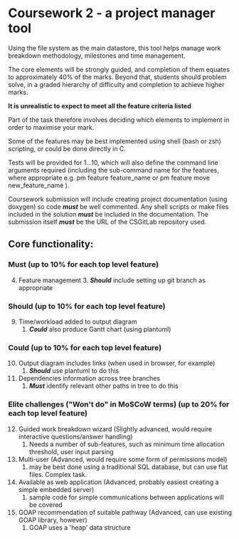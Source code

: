 # Coursework 2 - a project manager tool

Using the file system as the main datastore, this tool helps manage work breakdown methodology,
milestones and time management.

The core elements will be strongly guided, and completion of them equates to approximately 40% of the marks.
Beyond that, students should  problem solve, in a graded hierarchy of difficulty and completion to achieve
higher marks.

__It is unrealistic to expect to meet all the feature criteria listed__

Part of the task therefore involves deciding which elements to implement in order to maximise your mark.

Some of the features may be best implemented using shell (bash or zsh) scripting, or could be done directly in C.

Tests will be provided for 1...10, which will also define the command line arguments required (including the sub-command name
for the features, where appropriate e.g. pm feature feature_name or pm feature move new_feature_name ).

Coursework submission will include creating project documentation (using doxygen) so code _**must**_ be well commented.  Any shell scripts or make files included in the solution _**must**_ be included in the documentation.  The submission itself _**must**_ be the URL of the CSGitLab repository used.

## Core functionality:

### Must (up to 10% for each top level feature)
4.  Feature management
    3. _**Should**_ include setting up git branch as appropriate

### Should (up to 10% for each top level feature)

9. Time/workload added to output diagram
    1. _**Could**_ also produce Gantt chart (using plantuml)

### Could (up to 10% for each top level feature)

10. Output diagram includes links (when used in browser, for example)
    1. _**Should**_ use plantuml to do this
11. Dependencies information across tree branches
    1. _**Must**_ identify relevant other paths in tree to do this


### Elite challenges ("Won't do" in MoSCoW terms) (up to 20% for each top level feature)

12. Guided work breakdown wizard (Slightly advanced, would require interactive questions/answer handling)
    1. Needs a number of sub-features, such as minimum time allocation threshold, user input parsing 
13. Multi-user (Advanced, would require some form of permissions model)
    1. may be best done using a traditional SQL database, but can use flat files.  Complex task.
14. Available as web application (Advanced, probably easiest creating a simple embedded server)
    1. sample code for simple communications between applications will be covered
15. GOAP recommendation of suitable pathway (Advanced, can use existing GOAP library, however)
    1. GOAP uses a 'heap' data structure